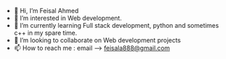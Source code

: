 - 👋 Hi, I’m Feisal Ahmed
- 👀 I’m interested in Web development.
- 🌱 I’m currently learning Full stack development, python and sometimes c++ in my spare time.
- 💞️ I’m looking to collaborate on Web development projects
- 📫 How to reach me : email --> feisala888@gmail.com

<!---
faizela/faizela is a ✨ special ✨ repository because its `README.md` (this file) appears on your GitHub profile.
You can click the Preview link to take a look at your changes.
--->
